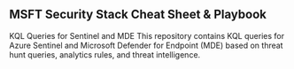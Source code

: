 ## MSFT Security Stack Cheat Sheet & Playbook

KQL Queries for Sentinel and MDE
This repository contains KQL queries for Azure Sentinel and Microsoft Defender for Endpoint (MDE) based on threat hunt queries, analytics rules, and threat intelligence.
